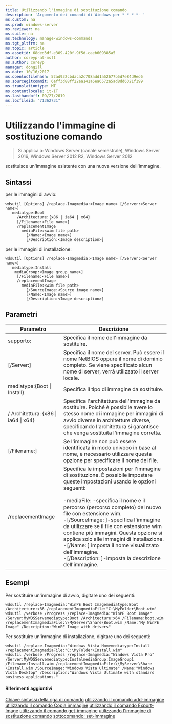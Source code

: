 ```yaml
---
title: Utilizzando l'immagine di sostituzione comando
description: 'Argomento dei comandi di Windows per * * * *- '
ms.custom: na
ms.prod: windows-server
ms.reviewer: na
ms.suite: na
ms.technology: manage-windows-commands
ms.tgt_pltfrm: na
ms.topic: article
ms.assetid: 68ded3df-e309-420f-9f5d-caeb609385a5
author: coreyp-at-msft
ms.author: coreyp
manager: dongill
ms.date: 10/16/2017
ms.openlocfilehash: 52ad932cbdaca2c708add1a52677b5d7e84d9ed6
ms.sourcegitcommit: 6aff3d88ff22ea141a6ea6572a5ad8dd6321f199
ms.translationtype: MT
ms.contentlocale: it-IT
ms.lasthandoff: 09/27/2019
ms.locfileid: "71362731"
---
```

# <a name="using-the-replace-image-command"></a>Utilizzando l'immagine di sostituzione comando

>Si applica a: Windows Server (canale semestrale), Windows Server 2016, Windows Server 2012 R2, Windows Server 2012

sostituisce un'immagine esistente con una nuova versione dell'immagine.
## <a name="syntax"></a>Sintassi
per le immagini di avvio:
```
wdsutil [Options] /replace-Imagmedia:<Image name> [/Server:<Server name>]
   mediatype:Boot
     /Architecture:{x86 | ia64 | x64}
     [/Filename:<File name>]
     /replacementImage
       mediaFile:<wim file path>
         [/Name:<Image name>]
         [/Description:<Image description>]
```
per le immagini di installazione:
```
wdsutil [Options] /replace-Imagmedia:<Image name> [/Server:<Server name>]
   mediatype:Install
    mediaGroup:<Image group name>]
     [/Filename:<File name>]
     /replacementImage
       mediaFile:<wim file path>
         [/SourceImage:<Source image name>]
         [/Name:<Image name>]
         [/Description:<Image description>]
```
## <a name="parameters"></a>Parametri
|Parametro|Descrizione|
|-------|--------|
supporto: <Image name>|Specifica il nome dell'immagine da sostituire.|
|[/Server:<Server name>]|Specifica il nome del server. Può essere il nome NetBIOS oppure il nome di dominio completo. Se viene specificato alcun nome di server, verrà utilizzato il server locale.|
mediatype:{Boot &#124; Install}|Specifica il tipo di immagine da sostituire.|
|/ Architettura: {x86 &#124; ia64 &#124; x64}|Specifica l'architettura dell'immagine da sostituire. Poiché è possibile avere lo stesso nome di immagine per immagini di avvio diverse in architetture diverse, specificando l'architettura si garantisce che venga sostituita l'immagine corretta.|
|[/Filename:<File name>]|Se l'immagine non può essere identificata in modo univoco in base al nome, è necessario utilizzare questa opzione per specificare il nome del file.|
|/replacementImage|Specifica le impostazioni per l'immagine di sostituzione. È possibile impostare queste impostazioni usando le opzioni seguenti:<br /><br />-mediaFile: <file path>-specifica il nome e il percorso (percorso completo) del nuovo file con estensione wim.<br />-[/SourceImage: <image name>]-specifica l'immagine da utilizzare se il file con estensione wim contiene più immagini. Questa opzione si applica solo alle immagini di installazione.<br />-[/Name: <Image name>] imposta il nome visualizzato dell'immagine.<br />-[/Description: <Image description>]-imposta la descrizione dell'immagine.|
## <a name="BKMK_examples"></a>Esempi
Per sostituire un'immagine di avvio, digitare uno dei seguenti:
```
wdsutil /replace-Imagmedia:"WinPE Boot Imagemediatype:Boot /Architecture:x86 /replacementImagmediaFile:"C:\MyFolder\Boot.wim"
wdsutil /verbose /Progress /replace-Imagmedia:"WinPE Boot Image" /Server:MyWDSServemediatype:Boot /Architecture:x64 /Filename:boot.wim 
/replacementImagmediaFile:\\MyServer\Share\Boot.wim /Name:"My WinPE Image" /Description:"WinPE Image with drivers"
```
Per sostituire un'immagine di installazione, digitare uno dei seguenti:
```
wdsutil /replace-Imagmedia:"Windows Vista Homemediatype:Install /replacementImagmediaFile:"C:\MyFolder\Install.wim"
wdsutil /verbose /Progress /replace-Imagmedia:"Windows Vista Pro" /Server:MyWDSServemediatype:InstalmediaGroup:ImageGroup1 
/Filename:Install.wim /replacementImagmediaFile:\\MyServer\Share \Install.wim /SourceImage:"Windows Vista Ultimate" /Name:"Windows Vista Desktop" /Description:"Windows Vista Ultimate with standard business applications."
```
#### <a name="additional-references"></a>Riferimenti aggiuntivi
[Chiave sintassi della riga di comando](command-line-syntax-key.md)
[utilizzando il comando add-immagine](using-the-add-image-command.md)
[utilizzando il comando Copia immagine](using-the-copy-image-command.md)
[utilizzando il comando Export-Image](using-the-export-image-command.md)
[utilizzando il comando get-immagine](using-the-get-image-command.md)
[utilizzando l'immagine di sostituzione comando](using-the-replace-image-command.md)
[sottocomando: set-immagine](subcommand-set-image.md)

